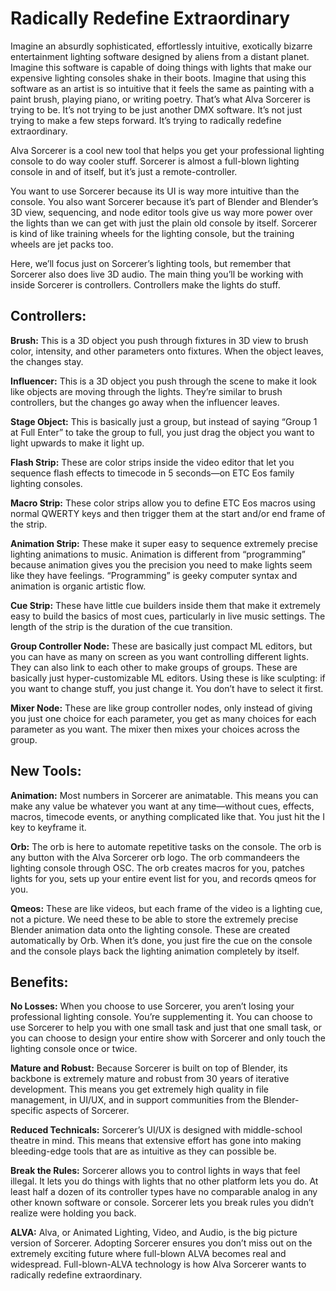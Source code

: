 **Radically Redefine Extraordinary**
======================================================================
Imagine an absurdly sophisticated, effortlessly intuitive, exotically bizarre entertainment lighting software designed by aliens from a distant planet. Imagine this software is capable of doing things with lights that make our expensive lighting consoles shake in their boots. Imagine that using this software as an artist is so intuitive that it feels the same as painting with a paint brush, playing piano, or writing poetry. That’s what Alva Sorcerer is trying to be. It’s not trying to be just another DMX software. It’s not just trying to make a few steps forward. It’s trying to radically redefine extraordinary. 

Alva Sorcerer is a cool new tool that helps you get your professional lighting console to do way cooler stuff. Sorcerer is almost a full-blown lighting console in and of itself, but it’s just a remote-controller. 

You want to use Sorcerer because its UI is way more intuitive than the console. You also want Sorcerer because it’s part of Blender and Blender’s 3D view, sequencing, and node editor tools give us way more power over the lights than we can get with just the plain old console by itself. Sorcerer is kind of like training wheels for the lighting console, but the training wheels are jet packs too.

Here, we’ll focus just on Sorcerer’s lighting tools, but remember that Sorcerer also does live 3D audio. The main thing you’ll be working with inside Sorcerer is controllers. Controllers make the lights do stuff.


**Controllers:**
-------------------------------------------------------

**Brush:** This is a 3D object you push through fixtures in 3D view to brush color, intensity, and other parameters onto fixtures. When the object leaves, the changes stay.

**Influencer:** This is a 3D object you push through the scene to make it look like objects are moving through the lights. They’re similar to brush controllers, but the changes go away when the influencer leaves.

**Stage Object:** This is basically just a group, but instead of saying “Group 1 at Full Enter” to take the group to full, you just drag the object you want to light upwards to make it light up.

**Flash Strip:** These are color strips inside the video editor that let you sequence flash effects to timecode in 5 seconds—on ETC Eos family lighting consoles. 

**Macro Strip:** These color strips allow you to define ETC Eos macros using  normal QWERTY keys and then trigger them at the start and/or end frame of the strip.

**Animation Strip:** These make it super easy to sequence extremely precise lighting animations to music. Animation is different from “programming” because animation gives you the precision you need to make lights seem like they have feelings. “Programming” is geeky computer syntax and animation is organic artistic flow.

**Cue Strip:** These have little cue builders inside them that make it extremely easy to build the basics of most cues, particularly in live music settings. The length of the strip is the duration of the cue transition.

**Group Controller Node:** These are basically just compact ML editors, but you can have as many on screen as you want controlling different lights. They can also link to each other to make groups of groups. These are basically just hyper-customizable ML editors. Using these is like sculpting: if you want to change stuff, you just change it. You don’t have to select it first.

**Mixer Node:** These are like group controller nodes, only instead of giving you just one choice for each parameter, you get as many choices for each parameter as you want. The mixer then mixes your choices across the group.



**New Tools:**
-----------------------------------------------------------------------------

**Animation:** Most numbers in Sorcerer are animatable. This means you can make any value be whatever you want at any time—without cues, effects, macros, timecode events, or anything complicated like that. You just hit the I key to keyframe it.

**Orb:** The orb is here to automate repetitive tasks on the console. The orb is any button with the Alva Sorcerer orb logo. The orb commandeers the lighting console through OSC. The orb creates macros for you, patches lights for you, sets up your entire event list for you, and records qmeos for you.

**Qmeos:** These are like videos, but each frame of the video is a lighting cue, not a picture. We need these to be able to store the extremely precise Blender animation data onto the lighting console. These are created automatically by Orb. When it’s done, you just fire the cue on the console and the console plays back the lighting animation completely by itself.



**Benefits:**
-----------------------------------------------------------------------------------

**No Losses:** When you choose to use Sorcerer, you aren’t losing your professional lighting console. You’re supplementing it. You can choose to use Sorcerer to help you with one small task and just that one small task, or you can choose to design your entire show with Sorcerer and only touch the lighting console once or twice.

**Mature and Robust:** Because Sorcerer is built on top of Blender, its backbone is extremely mature and robust from 30 years of iterative development. This means you get extremely high quality in file management, in UI/UX, and in support communities from the Blender-specific aspects of Sorcerer. 

**Reduced Technicals:** Sorcerer’s UI/UX is designed with middle-school theatre in mind. This means that extensive effort has gone into making bleeding-edge tools that are as intuitive as they can possible be. 

**Break the Rules:** Sorcerer allows you to control lights in ways that feel illegal. It lets you do things with lights that no other platform lets you do. At least half a dozen of its controller types have no comparable analog in any other known software or console. Sorcerer lets you break rules you didn’t realize were holding you back. 

**ALVA:** Alva, or Animated Lighting, Video, and Audio, is the big picture version of Sorcerer. Adopting Sorcerer ensures you don’t miss out on the extremely exciting future where full-blown ALVA becomes real and widespread. Full-blown-ALVA technology is how Alva Sorcerer wants to radically redefine extraordinary.
